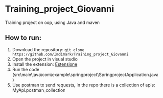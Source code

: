# Training_project_Giovanni
Training project on oop, using Java and maven



## How to run:
1. Download the repository: ``` git clone https://github.com/Imdimark/Training_project_Giovanni ```
2. Open the project in visual studio
3. Install the extension: [Estensione](https://marketplace.visualstudio.com/items?itemName=vscjava.vscode-java-pack)
4. Run the code (src\main\java\com\example\springproject\SpringprojectApplication.java)
5. Use postman to send requests, In the repo there is a collection of apis: MyApi.postman_collection 

